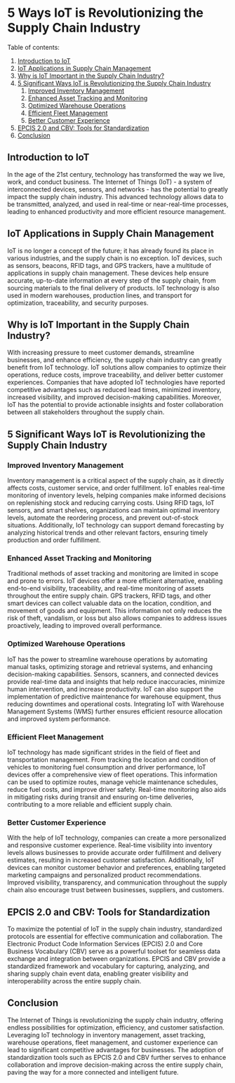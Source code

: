 # 5 Ways IoT is Revolutionizing the Supply Chain Industry

Table of contents:

1. [Introduction to IoT](#introduction-to-iot)
2. [IoT Applications in Supply Chain Management](#iot-applications-in-supply-chain-management)
3. [Why is IoT Important in the Supply Chain Industry?](#why-is-iot-important-in-the-supply-chain-industry)
4. [5 Significant Ways IoT is Revolutionizing the Supply Chain Industry](#5-significant-ways-iot-is-revolutionizing-the-supply-chain-industry)
   1. [Improved Inventory Management](#improved-inventory-management)
   2. [Enhanced Asset Tracking and Monitoring](#enhanced-asset-tracking-and-monitoring)
   3. [Optimized Warehouse Operations](#optimized-warehouse-operations)
   4. [Efficient Fleet Management](#efficient-fleet-management)
   5. [Better Customer Experience](#better-customer-experience)
5. [EPCIS 2.0 and CBV: Tools for Standardization](#epcis-20-and-cbv-tools-for-standardization)
6. [Conclusion](#conclusion)

## Introduction to IoT

In the age of the 21st century, technology has transformed the way we live, work, and conduct business. The Internet of Things (IoT) - a system of interconnected devices, sensors, and networks - has the potential to greatly impact the supply chain industry. This advanced technology allows data to be transmitted, analyzed, and used in real-time or near-real-time processes, leading to enhanced productivity and more efficient resource management.

## IoT Applications in Supply Chain Management

IoT is no longer a concept of the future; it has already found its place in various industries, and the supply chain is no exception. IoT devices, such as sensors, beacons, RFID tags, and GPS trackers, have a multitude of applications in supply chain management. These devices help ensure accurate, up-to-date information at every step of the supply chain, from sourcing materials to the final delivery of products. IoT technology is also used in modern warehouses, production lines, and transport for optimization, traceability, and security purposes.

## Why is IoT Important in the Supply Chain Industry?

With increasing pressure to meet customer demands, streamline businesses, and enhance efficiency, the supply chain industry can greatly benefit from IoT technology. IoT solutions allow companies to optimize their operations, reduce costs, improve traceability, and deliver better customer experiences. Companies that have adopted IoT technologies have reported competitive advantages such as reduced lead times, minimized inventory, increased visibility, and improved decision-making capabilities. Moreover, IoT has the potential to provide actionable insights and foster collaboration between all stakeholders throughout the supply chain.

## 5 Significant Ways IoT is Revolutionizing the Supply Chain Industry

### Improved Inventory Management

Inventory management is a critical aspect of the supply chain, as it directly affects costs, customer service, and order fulfillment. IoT enables real-time monitoring of inventory levels, helping companies make informed decisions on replenishing stock and reducing carrying costs. Using RFID tags, IoT sensors, and smart shelves, organizations can maintain optimal inventory levels, automate the reordering process, and prevent out-of-stock situations. Additionally, IoT technology can support demand forecasting by analyzing historical trends and other relevant factors, ensuring timely production and order fulfillment.

### Enhanced Asset Tracking and Monitoring

Traditional methods of asset tracking and monitoring are limited in scope and prone to errors. IoT devices offer a more efficient alternative, enabling end-to-end visibility, traceability, and real-time monitoring of assets throughout the entire supply chain. GPS trackers, RFID tags, and other smart devices can collect valuable data on the location, condition, and movement of goods and equipment. This information not only reduces the risk of theft, vandalism, or loss but also allows companies to address issues proactively, leading to improved overall performance.

### Optimized Warehouse Operations

IoT has the power to streamline warehouse operations by automating manual tasks, optimizing storage and retrieval systems, and enhancing decision-making capabilities. Sensors, scanners, and connected devices provide real-time data and insights that help reduce inaccuracies, minimize human intervention, and increase productivity. IoT can also support the implementation of predictive maintenance for warehouse equipment, thus reducing downtimes and operational costs. Integrating IoT with Warehouse Management Systems (WMS) further ensures efficient resource allocation and improved system performance.

### Efficient Fleet Management

IoT technology has made significant strides in the field of fleet and transportation management. From tracking the location and condition of vehicles to monitoring fuel consumption and driver performance, IoT devices offer a comprehensive view of fleet operations. This information can be used to optimize routes, manage vehicle maintenance schedules, reduce fuel costs, and improve driver safety. Real-time monitoring also aids in mitigating risks during transit and ensuring on-time deliveries, contributing to a more reliable and efficient supply chain.

### Better Customer Experience

With the help of IoT technology, companies can create a more personalized and responsive customer experience. Real-time visibility into inventory levels allows businesses to provide accurate order fulfillment and delivery estimates, resulting in increased customer satisfaction. Additionally, IoT devices can monitor customer behavior and preferences, enabling targeted marketing campaigns and personalized product recommendations. Improved visibility, transparency, and communication throughout the supply chain also encourage trust between businesses, suppliers, and customers.

## EPCIS 2.0 and CBV: Tools for Standardization

To maximize the potential of IoT in the supply chain industry, standardized protocols are essential for effective communication and collaboration. The Electronic Product Code Information Services (EPCIS) 2.0 and Core Business Vocabulary (CBV) serve as a powerful toolset for seamless data exchange and integration between organizations. EPCIS and CBV provide a standardized framework and vocabulary for capturing, analyzing, and sharing supply chain event data, enabling greater visibility and interoperability across the entire supply chain.

## Conclusion

The Internet of Things is revolutionizing the supply chain industry, offering endless possibilities for optimization, efficiency, and customer satisfaction. Leveraging IoT technology in inventory management, asset tracking, warehouse operations, fleet management, and customer experience can lead to significant competitive advantages for businesses. The adoption of standardization tools such as EPCIS 2.0 and CBV further serves to enhance collaboration and improve decision-making across the entire supply chain, paving the way for a more connected and intelligent future.